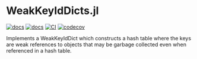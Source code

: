 # WeakKeyIdDicts.jl

[![docs](https://img.shields.io/badge/docs-dev-blue.svg)](https://beacon-biosignals.github.io/WeakKeyIdDicts.jl/dev)
[![docs](https://img.shields.io/badge/docs-stable-blue.svg)](https://beacon-biosignals.github.io/WeakKeyIdDicts.jl/stable)
[![CI](https://github.com/beacon-biosignals/WeakKeyIdDicts.jl/actions/workflows/CI.yml/badge.svg?branch=main)](https://github.com/beacon-biosignals/WeakKeyIdDicts.jl/actions/workflows/CI.yml?query=branch%3Amain)
[![codecov](https://codecov.io/gh/beacon-biosignals/WeakKeyIdDicts.jl/branch/main/graph/badge.svg?token=IeRxFxQwG8&flag=WeakKeyIdDicts)](https://app.codecov.io/gh/beacon-biosignals/WeakKeyIdDicts.jl/tree/main)

Implements a WeakKeyIdDict which constructs a hash table where the keys are weak
references to objects that may be garbage collected even when referenced in a hash table.
